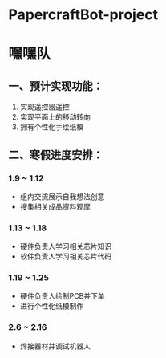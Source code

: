 # PapercraftBot-project
# 嘿嘿队

## 一、预计实现功能：

 1. 实现遥控器遥控
 2. 实现平面上的移动转向
 3. 拥有个性化手绘纸模

## 二、寒假进度安排：

### 1.9 ~ 1.12

 - 组内交流展示自我想法创意
 - 搜集相关成品资料观摩

### 1.13 ~ 1.18

 - 硬件负责人学习相关芯片知识
 - 软件负责人学习相关芯片代码

### 1.19 ~ 1.25
   
 - 硬件负责人绘制PCB并下单
 - 进行个性化纸模制作

### 2.6 ~ 2.16

 - 焊接器材并调试机器人
